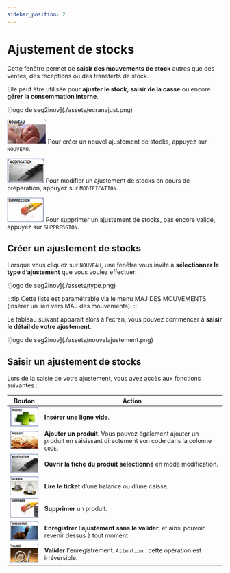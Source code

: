 ```yaml
---
sidebar_position: 2
---
```


# Ajustement de stocks

Cette fenêtre permet de **saisir des mouvements de stock** autres que des ventes, des réceptions ou des transferts de stock.

Elle peut être utilisée pour **ajuster le stock**, **saisir de la casse** ou encore **gérer la consommation interne**. 

<div className="contenaireImg">
    ![logo de seg2inov](./assets/ecranajust.png)
    </div>

![illustration aspect test](./assets/nouveau.PNG)    Pour créer un nouvel ajustement de stocks, appuyez sur ```NOUVEAU```.

![illustration aspect test](./assets/modification.PNG)    Pour modifier un ajustement de stocks en cours de préparation, appuyez sur ```MODIFICATION```.

![illustration aspect test](./assets/suppression.PNG)    Pour supprimer un ajustement de stocks, pas encore validé, appuyez sur ```SUPPRESSION```.

## Créer un ajustement de stocks

Lorsque vous cliquez sur ```NOUVEAU```, une fenêtre vous invite à **sélectionner le type d’ajustement** que vous voulez effectuer. 

<div className="contenaireImg">
    ![logo de seg2inov](./assets/type.png)
    </div>

:::tip
Cette liste est paramétrable via le menu MAJ DES MOUVEMENTS (insérer un lien vers MAJ des mouvements).
:::

Le tableau suivant apparait alors à l’ecran, vous pouvez commencer à **saisir le détail de votre ajustement**.

<div className="contenaireImg">
    ![logo de seg2inov](./assets/nouvelajustement.png)
    </div>

## Saisir un ajustement de stocks

Lors de la saisie de votre ajustement, vous avez accès aux fonctions suivantes : 

|Bouton |Action |
|:--:|------|
| ![illustration aspect test](./assets/tinserer.PNG) | **Insérer une ligne vide**. |
| ![illustration aspect test](./assets/tproduits.PNG) | **Ajouter un produit**. Vous pouvez également ajouter un produit en saisissant directement son code dans la colonne ```CODE```. |
| ![illustration aspect test](./assets/tmodification.PNG) | **Ouvrir la fiche du produit sélectionné** en mode modification. |
| ![illustration aspect test](./assets/tbalance.PNG) | **Lire le ticket** d’une balance ou d’une caisse. | 
| ![illustration aspect test](./assets/tsupprimer.PNG) | **Supprimer** un produit. | 
| ![illustration aspect test](./assets/tenregistrer.PNG) | **Enregistrer l’ajustement sans le valider**, et ainsi pouvoir revenir dessus à tout moment. |
| ![illustration aspect test](./assets/valider.PNG) | **Valider** l'enregistrement. ```Attention``` : cette opération est irréversible. 


